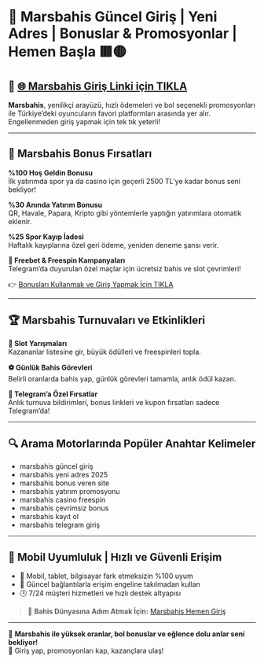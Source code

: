 # 🚀 Marsbahis Güncel Giriş | Yeni Adres | Bonuslar & Promosyonlar | Hemen Başla 🟥🟡

## 🔗 [🌐 Marsbahis Giriş Linki için TIKLA](https://up24.live/telegiris)

**Marsbahis**, yenilikçi arayüzü, hızlı ödemeleri ve bol seçenekli promosyonları ile Türkiye’deki oyuncuların favori platformları arasında yer alır. Engellenmeden giriş yapmak için tek tık yeterli!

---

## 🎁 Marsbahis Bonus Fırsatları

**%100 Hoş Geldin Bonusu**  
İlk yatırımda spor ya da casino için geçerli 2500 TL’ye kadar bonus seni bekliyor!

**%30 Anında Yatırım Bonusu**  
QR, Havale, Papara, Kripto gibi yöntemlerle yaptığın yatırımlara otomatik eklenir.

**%25 Spor Kayıp İadesi**  
Haftalık kayıplarına özel geri ödeme, yeniden deneme şansı verir.

**🎲 Freebet & Freespin Kampanyaları**  
Telegram’da duyurulan özel maçlar için ücretsiz bahis ve slot çevrimleri!

👉 [Bonusları Kullanmak ve Giriş Yapmak İçin TIKLA](https://up24.live/telegiris)

---

## 🏆 Marsbahis Turnuvaları ve Etkinlikleri

**🎰 Slot Yarışmaları**  
Kazananlar listesine gir, büyük ödülleri ve freespinleri topla.

**⚽ Günlük Bahis Görevleri**  
Belirli oranlarda bahis yap, günlük görevleri tamamla, anlık ödül kazan.

**📢 Telegram’a Özel Fırsatlar**  
Anlık turnuva bildirimleri, bonus linkleri ve kupon fırsatları sadece Telegram’da!

---

## 🔍 Arama Motorlarında Popüler Anahtar Kelimeler

- marsbahis güncel giriş  
- marsbahis yeni adres 2025  
- marsbahis bonus veren site  
- marsbahis yatırım promosyonu  
- marsbahis casino freespin  
- marsbahis çevrimsiz bonus  
- marsbahis kayıt ol  
- marsbahis telegram giriş  

---

## 📱 Mobil Uyumluluk | Hızlı ve Güvenli Erişim

- 📲 Mobil, tablet, bilgisayar fark etmeksizin %100 uyum  
- 🔄 Güncel bağlantılarla erişim engeline takılmadan kullan  
- 🕒 7/24 müşteri hizmetleri ve hızlı destek altyapısı

> 🚀 **Bahis Dünyasına Adım Atmak İçin:** [Marsbahis Hemen Giriş](https://up24.live/telegiris)

---

🎯 **Marsbahis ile yüksek oranlar, bol bonuslar ve eğlence dolu anlar seni bekliyor!**  
🎰 Giriş yap, promosyonları kap, kazançlara ulaş!
